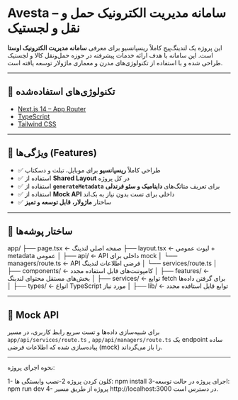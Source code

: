 # Avesta – سامانه مدیریت الکترونیک حمل و نقل و لجستیک

این پروژه یک لندینگ‌پیج کاملاً ریسپانسیو برای معرفی **سامانه مدیریت الکترونیک اوستا** است. این سامانه با هدف ارائه خدمات پیشرفته در حوزه حمل‌ونقل کالا و لجستیک طراحی شده و با استفاده از تکنولوژی‌های مدرن و معماری ماژولار توسعه یافته است.

---

## 🚀 تکنولوژی‌های استفاده‌شده

- [Next.js 14 – App Router](https://nextjs.org/docs/app)  
- [TypeScript](https://www.typescriptlang.org)  
- [Tailwind CSS](https://tailwindcss.com)  

---

## 🎯 ویژگی‌ها (Features)

- ✅ طراحی کاملاً **ریسپانسیو** برای موبایل، تبلت و دسکتاپ  
- ✅ استفاده از **Shared Layout** در کل پروژه  
- ✅ استفاده از **`generateMetadata`** برای تعریف متاتگ‌های **داینامیک و سئو فرندلی**  
- ✅ استفاده از **Mock API** داخلی برای تست بدون نیاز به بک‌اند  
- ✅ ساختار **ماژولار، قابل توسعه و تمیز**

---

## 📁 ساختار پوشه‌ها
app/
├── page.tsx              ← صفحه اصلی لندینگ
├── layout.tsx            ← لیوت عمومی + metadata عمومی
│
├── api/                  ← API داخلی برای mock
│   └── managers/route.ts     ← API فرضی اطلاعات لندینگ
│   └── services/route.ts
│
├── components/           ← کامپوننت‌های قابل استفاده مجدد
│
├── features/             ← بخش‌های مستقل محتوای لندینگ
│
├── services/             ← توابع fetch برای گرفتن داده‌ها
│
├── types/                ← انواع TypeScript مورد نیاز
│
├── lib/                  ← توابع قایل استافده مجدد


---

## 🔁 Mock API

برای شبیه‌سازی داده‌ها و تست سریع رابط کاربری، در مسیر `app/api/services/route.ts` , `app/api/managers/route.ts` یک endpoint ساده پیاده‌سازی شده که اطلاعات فرضی (mock) را باز می‌گرداند.

---

نحوه اجرای پروژه:

1- کلون کردن پروژه
2-نصب وابستگی ها: npm install
3-اجرای پروژه در حالت توسعه: npm run dev
4- پروژه از طریق مسیر http://localhost:3000 در دسترس است.
